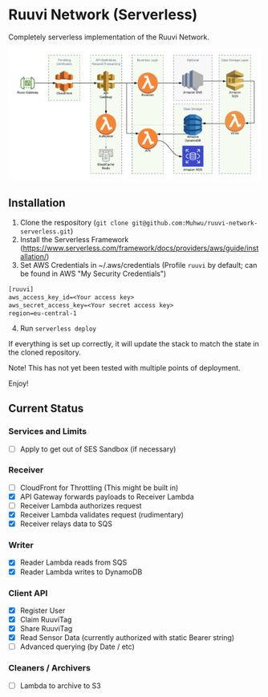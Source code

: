 # Ruuvi Network (Serverless)

Completely serverless implementation of the Ruuvi Network.

![Ruuvi Network Serverless Architecture](/doc/serverless.png)

## Installation

1. Clone the respository (`git clone git@github.com:Muhwu/ruuvi-network-serverless.git`)
2. Install the Serverless Framework (https://www.serverless.com/framework/docs/providers/aws/guide/installation/)
3. Set AWS Credentials in ~/.aws/credentials (Profile `ruuvi` by default; can be found in AWS "My Security Credentials")
```
[ruuvi]
aws_access_key_id=<Your access key>
aws_secret_access_key=<Your secret access key>
region=eu-central-1
```
4. Run `serverless deploy`

If everything is set up correctly, it will update the stack to match the state in the cloned repository.

Note! This has not yet been tested with multiple points of deployment.

Enjoy!

## Current Status

### Services and Limits
- [ ] Apply to get out of SES Sandbox (if necessary)

### Receiver
- [ ] CloudFront for Throttling (This might be built in)
- [x] API Gateway forwards payloads to Receiver Lambda
- [ ] Receiver Lambda authorizes request
- [x] Receiver Lambda validates request (rudimentary)
- [x] Receiver relays data to SQS

### Writer
- [x] Reader Lambda reads from SQS
- [x] Reader Lambda writes to DynamoDB

### Client API
- [x] Register User
- [x] Claim RuuviTag
- [x] Share RuuviTag
- [x] Read Sensor Data (currently authorized with static Bearer string)
- [ ] Advanced querying (by Date / etc)

### Cleaners / Archivers
- [ ] Lambda to archive to S3
